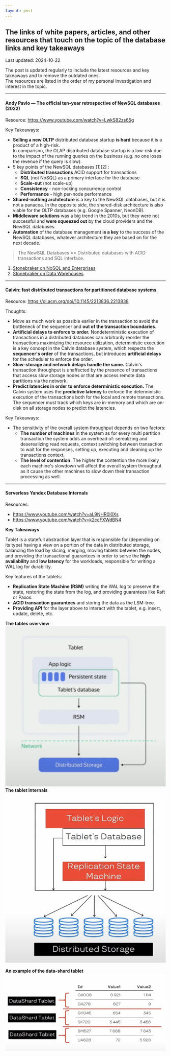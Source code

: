 ```yaml
---
layout: post
---
```


## The links of white papers, articles, and other resources that touch on the topic of the database links and key takeaways

Last updated: 2024-10-22

The post is updated regularly to include the latest resources and key takeaways and to remove the outdated ones. \
The resources are listed in the order of my personal investigation and interest in the topic.

---

#### Andy Pavlo — The official ten-year retrospective of NewSQL databases (2022)
Resource: https://www.youtube.com/watch?v=LwkS82zs65g

Key Takeaways:

- **Selling a new OLTP** distributed database startup **is hard** because it is a product of a high-risk. \
In comparison, the OLAP distributed database startup is a low-risk due to the impact of the running queries on the business 
(e.g. no one loses the revenue if the query is slow).
- 5 key points of the NewSQL databases [1][2] :
  - **Distributed transactions** ACID support for transactions
  - **SQL** (not NoSQL) as a primary interface for the database
  - **Scale-out** (not scale-up)
  - **Consistency** - non-locking concurrency control
  - **Performance** - high per-node performance
- **Shared-nothing architecture** is a key to the NewSQL databases, but it is not a panacea. In the opposite side, the 
shared-disk architecture is also viable for the OLTP databases (e.g. Google Spanner, NeonDB).
- **Middleware solutions** was a big trend in the 2010s, but they were not successful and **were squeezed out** by 
the cloud providers and the NewSQL databases.
- **Automation** of the database management **is a key** to the success of the NewSQL databases, whatever architecture 
they are based on for the next decade.

> The NewSQL Databases == Distributed databases with ACID transactions and SQL interface.

1. [Stonebraker on NoSQL and Enterprises](https://dl.acm.org/doi/pdf/10.1145/1978542.1978546)
2. [Stonebraker on Data Warehouses](https://dl.acm.org/doi/pdf/10.1145/1941487.1941491)

---

#### Calvin: fast distributed transactions for partitioned database systems
Resource: https://dl.acm.org/doi/10.1145/2213836.2213838

Thoughts:

- Move as much work as possible earlier in the transaction to avoid the bottleneck of the sequencer and **out of the
transaction boundaries**.
- **Artificial delays to enforce tx order.** Nondeterministic execution of transactions in a distributed databases can arbitrarily reorder the transactions maximizing
the resource utilization, deterministic execution is a key concept in the Calvin database system, which respects the
**sequencer's order** of the transactions, but introduces **artificial delays** for the scheduler to enforce the order.
- **Slow-storage and network delays handle the same.** Calvin's transaction throughput is unaffected by the presence of transactions that access slow storage nodes or 
that are access remote data partitions via the network. 
- **Predict latencies in order to enforce deterministic execution.** The Calvin system uses the **predictive latency** 
to enforce the deterministic execution of the transactions both for the local and remote transactions. The sequencer
must track which keys are in-memory and which are on-disk on all storage nodes to predict the latencies.

Key Takeaways:

- The sensitivity of the overall system throughput depends on two factors:
  - **The number of machines** in the system as for every multi partition transaction the system adds an overhead of:
  serealizing and deserealizing read requests, context switching between transaction to wait for the responses, setting 
  up, executing and cleaning up the transactions context.
  - **The level of contention**. The higher the contention the more likely each machine's slowdown will affect the overall
  system throughput as it cause the other machines to slow down their transaction processing as well. 
  

---

#### Serverless Yandex Database Internals

Resources: 
- https://www.youtube.com/watch?v=aL9NHR0i0Xs
- https://www.youtube.com/watch?v=k2ccFXWdBN4

**Key Takeaways**

Tablet is a statefull abstraction layer that is responsible for (depending on its type) having a view on a portion 
of the data in distributed storage, balancing the load by slicing, merging, moving tablets between the nodes,
and providing the transactional guarantees in order to serve the **high availability** and **low latency** for the
workloads, responsible for writing a WAL log for durability.

Key features of the tablets:
- **Replication State Machine (RSM)** writing the WAL log to preserve the state, restoring the state from the log, and
providing guarantees like Raft or Paxos.
- **ACID transaction guarantees** and storing the data as the LSM-tree.
- **Providing API** for the layer above to interact with the tablet, e.g. insert, update, delete, etc.

**The tables overview**
![YDB_Tablet_Abstraction_Layer.png](..%2F_img%2FYDB_Tablet_Abstraction_Layer.png)
**The tablet internals**
![YDB_Tablet_Internals.png](..%2F_img%2FYDB_Tablet_Internals.png)

**An example of the data-shard tablet**
![YDB_Datashard_Tablet.png](..%2F_img%2FYDB_Datashard_Tablet.png)